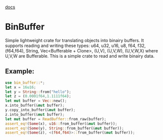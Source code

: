 [docs](https://docs.rs/bin_buffer/)
# BinBuffer
Simple lightweight crate for translating objects into binairy buffers.
It supports reading and writing these types: u64, u32, u16, u8, f64, f32, (f64,f64), String, Vec<Bufferable + Clone>, (U,V), (U,V,W), (U,V,W,X) where U,V,W are Bufferable.
This is a simple crate to read and write binairy data.
## Example:
```rust
use bin_buffer::*;
let x = 16u16;
let y = String::from("hello");
let z = (0.0001f64,1.1111f64);
let mut buffer = Vec::new();
x.into_buffer(&mut buffer);
y.copy_into_buffer(&mut buffer);
z.into_buffer(&mut buffer);
let mut buffer = ReadBuffer::from_raw(buffer);
assert_eq!(Some(x), u16::from_buffer(&mut buffer));
assert_eq!(Some(y), String::from_buffer(&mut buffer));
assert_eq!(Some(z), <(f64,f64)>::from_buffer(&mut buffer));
```

